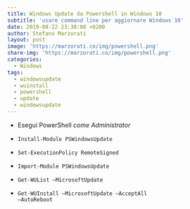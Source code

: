 ```yaml
---
title: Windows Update da Powershell in Windows 10
subtitle: 'usare command line per aggiornare Windows 10'
date: 2019-08-22 23:30:00 +0200
author: Stefano Marzorati
layout: post
image: 'https://marzorati.co/img/powershell.png'
share-img: 'https://marzorati.co/img/powershell.png'
categories:
  - Windows
tags:
  - windowsupdate
  - wuinstall
  - powershell
  - update
  - windowsupdate
---
```

- Esegui PowerShell *come Administrator*   

- 	<code>Install-Module PSWindowsUpdate</code>

- 	<code>Set-ExecutionPolicy RemoteSigned</code>

- 	<code>Import-Module PSWindowsUpdate</code>

- 	<code>Get-WUList –MicrosoftUpdate</code>

- 	<code>Get-WUInstall –MicrosoftUpdate –AcceptAll –AutoReboot</code>
